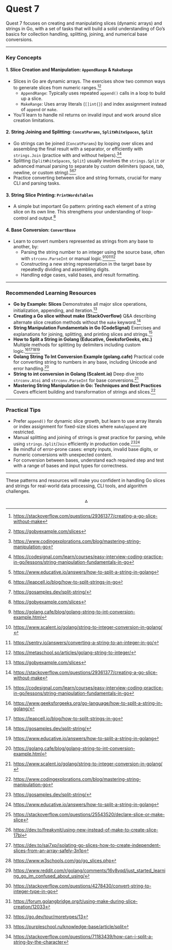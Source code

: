 # Quest 7

Quest 7 focuses on creating and manipulating slices (dynamic arrays) and strings in Go, with a set of tasks that will build a solid understanding of Go’s basics for collection handling, splitting, joining, and numerical base conversions.

***

### Key Concepts

#### 1. Slice Creation and Manipulation: `AppendRange` \& `MakeRange`

- Slices in Go are dynamic arrays. The exercises show two common ways to generate slices from numeric ranges.[^1][^2]
    - `AppendRange`: Typically uses repeated `append()` calls in a loop to build up a slice.
    - `MakeRange`: Uses array literals (`[]int{}`) and index assignment instead of `append` or `make`.
- You’ll learn to handle nil returns on invalid input and work around slice creation limitations.


#### 2. String Joining and Splitting: `ConcatParams`, `SplitWhiteSpaces`, `Split`

- Go strings can be joined (`ConcatParams`) by looping over slices and assembling the final result with a separator, or efficiently with `strings.Join` (practice with and without helpers).[^3][^4]
- Splitting (`SplitWhiteSpaces`, `Split`) usually involves the `strings.Split` or advanced manual parsing to separate by custom delimiters (space, tab, newline, or custom string).[^5][^6][^7]
- Practice converting between slice and string formats, crucial for many CLI and parsing tasks.


#### 3. String Slice Printing: `PrintWordsTables`

- A simple but important Go pattern: printing each element of a string slice on its own line. This strengthens your understanding of loop-control and output.[^2]


#### 4. Base Conversion: `ConvertBase`

- Learn to convert numbers represented as strings from any base to another, by:
    - Parsing the string number to an integer using the source base, often with `strconv.ParseInt` or manual logic.[^8][^9][^10][^11]
    - Constructing a new string representation in the target base by repeatedly dividing and assembling digits.
    - Handling edge cases, valid bases, and result formatting.

***

### Recommended Learning Resources

- **Go by Example: Slices**
Demonstrates all major slice operations, initialization, appending, and iteration.[^2]
- **Creating a Go slice without make (StackOverflow)**
Q\&A describing alternate slice creation methods without the `make` keyword.[^1]
- **String Manipulation Fundamentals in Go (CodeSignal)**
Exercises and explanations for joining, splitting, and printing slices and strings.[^4]
- **How to Split a String in Golang (Educative, GeeksforGeeks, etc.)**
Multiple methods for splitting by delimiters including custom logic.[^12][^6][^7][^5]
- **Golang String To Int Conversion Example (golang.cafe)**
Practical code for converting string to numbers in any base, including Unicode and error handling.[^8]
- **String to int conversion in Golang (Scalent.io)**
Deep dive into `strconv.Atoi` and `strconv.ParseInt` for base conversions.[^9]
- **Mastering String Manipulation in Go: Techniques and Best Practices**
Covers efficient building and transformation of strings and slices.[^3]

***

### Practical Tips

- Prefer `append()` for dynamic slice growth, but learn to use array literals or index assignment for fixed-size slices where `make`/`append` are restricted.
- Manual splitting and joining of strings is great practice for parsing, while using `strings.Split`/`Join` efficiently in production code.[^7][^5]
- Be mindful of error-prone cases: empty inputs, invalid base digits, or numeric conversions with unexpected content.
- For conversion between bases, understand each required step and test with a range of bases and input types for correctness.

***

These patterns and resources will make you confident in handling Go slices and strings for real-world data processing, CLI tools, and algorithm challenges.
<span style="display:none">[^13][^14][^15][^16][^17][^18][^19][^20][^21][^22]</span>

<div style="text-align: center">⁂</div>

[^1]: https://stackoverflow.com/questions/29361377/creating-a-go-slice-without-make

[^2]: https://gobyexample.com/slices

[^3]: https://www.codingexplorations.com/blog/mastering-string-manipulation-go

[^4]: https://codesignal.com/learn/courses/easy-interview-coding-practice-in-go/lessons/string-manipulation-fundamentals-in-go

[^5]: https://www.educative.io/answers/how-to-split-a-string-in-golang

[^6]: https://leapcell.io/blog/how-to-split-strings-in-go

[^7]: https://gosamples.dev/split-string/

[^8]: https://golang.cafe/blog/golang-string-to-int-conversion-example.html

[^9]: https://www.scalent.io/golang/string-to-integer-conversion-in-golang/

[^10]: https://sentry.io/answers/converting-a-string-to-an-integer-in-go/

[^11]: https://metaschool.so/articles/golang-string-to-integer/

[^12]: https://www.geeksforgeeks.org/go-language/how-to-split-a-string-in-golang/

[^13]: https://stackoverflow.com/questions/25543520/declare-slice-or-make-slice

[^14]: https://dev.to/freakynit/using-new-instead-of-make-to-create-slice-17bl

[^15]: https://dev.to/sai7xp/isolating-go-slices-how-to-create-independent-slices-from-an-array-safely-3n1p

[^16]: https://www.w3schools.com/go/go_slices.php

[^17]: https://www.reddit.com/r/golang/comments/16v8yqd/just_started_learning_go_im_confused_about_using/

[^18]: https://stackoverflow.com/questions/4278430/convert-string-to-integer-type-in-go

[^19]: https://forum.golangbridge.org/t/using-make-during-slice-creation/12033

[^20]: https://go.dev/tour/moretypes/13

[^21]: https://purpleschool.ru/knowledge-base/article/split

[^22]: https://stackoverflow.com/questions/71183439/how-can-i-split-a-string-by-the-character

